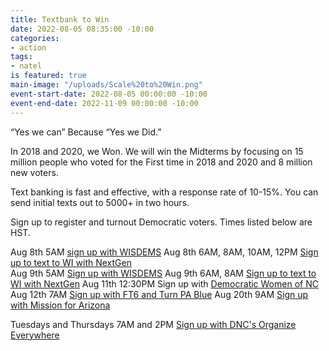 ```yaml
---
title: Textbank to Win
date: 2022-08-05 08:35:00 -10:00
categories:
- action
tags:
- natel
is featured: true
main-image: "/uploads/Scale%20to%20Win.png"
event-start-date: 2022-08-05 00:00:00 -10:00
event-end-date: 2022-11-09 00:00:00 -10:00
---
```


“Yes we can” Because “Yes we Did.”

In 2018 and 2020, we Won. We will win the Midterms by focusing on 15 million people who voted for the First time in 2018 and 2020 and 8 million new voters.

Text banking is fast and effective, with a response rate of 10-15%. You can send initial texts out to 5000+ in two hours. 

Sign up to register and turnout Democratic voters. Times listed below are HST.

Aug 8th 5AM [sign up with WISDEMS](https://events.democrats.org/event/476162/)
Aug 8th 6AM, 8AM, 10AM, 12PM [Sign up to text to WI with NextGen](https://www.mobilize.us/nextgen/event/479725/)  
Aug 9th 5AM [Sign up with WISDEMS](https://events.democrats.org/event/476162/)
Aug 9th 6AM, 8AM [Sign up to text to WI with NextGen](https://www.mobilize.us/nextgen/event/479725/)
Aug 11th 12:30PM Sign up with [Democratic Women of NC](https://events.democrats.org/event/485365/) 
Aug 12th 7AM [Sign up with FT6 and Turn PA Blue](https://www.mobilize.us/ft6/event/484472/) 
Aug 20th 9AM [Sign up with Mission for Arizona](https://events.democrats.org/event/487230/)

Tuesdays and Thursdays 7AM and 2PM [Sign up with DNC's Organize Everywhere](https://events.democrats.org/event/418266/)